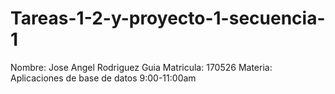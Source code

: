 # Tareas-1-2-y-proyecto-1-secuencia-1
Nombre: Jose Angel Rodriguez Guia  Matricula: 170526 Materia: Aplicaciones de base de datos 9:00-11:00am
